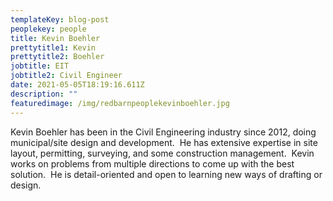 ```yaml
---
templateKey: blog-post
peoplekey: people
title: Kevin Boehler
prettytitle1: Kevin
prettytitle2: Boehler
jobtitle: EIT
jobtitle2: Civil Engineer
date: 2021-05-05T18:19:16.611Z
description: ""
featuredimage: /img/redbarnpeoplekevinboehler.jpg
---
```

<!--StartFragment-->

Kevin Boehler has been in the Civil Engineering industry since 2012, doing municipal/site design and development.  He has extensive expertise in site layout, permitting, surveying, and some construction management.  Kevin works on problems from multiple directions to come up with the best solution.  He is detail-oriented and open to learning new ways of drafting or design. 

<!--EndFragment-->